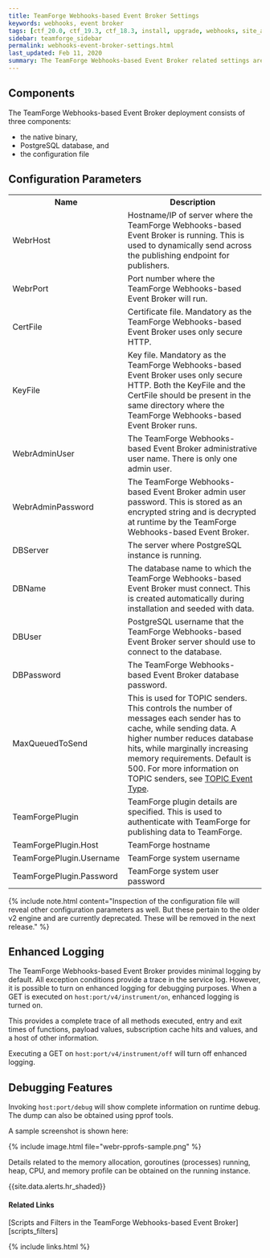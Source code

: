 ```yaml
---
title: TeamForge Webhooks-based Event Broker Settings
keywords: webhooks, event broker
tags: [ctf_20.0, ctf_19.3, ctf_18.3, install, upgrade, webhooks, site_admin_tasks, integration, event_broker, webr]
sidebar: teamforge_sidebar
permalink: webhooks-event-broker-settings.html
last_updated: Feb 11, 2020  
summary: The TeamForge Webhooks-based Event Broker related settings are discussed in this page.
---
```


## Components

The TeamForge Webhooks-based Event Broker deployment consists of three components:

* the native binary,
* PostgreSQL database, and 
* the configuration file

## Configuration Parameters

<table>
  <tr>
    <th>Name</th>
    <th>Description</th>
  </tr>
  <tr>
    <td>WebrHost</td>
    <td>Hostname/IP of server where the TeamForge Webhooks-based Event Broker is running. This is used to dynamically send across the publishing endpoint for publishers.</td>
  </tr>
  <tr>
    <td>WebrPort</td>
    <td>Port number where the TeamForge Webhooks-based Event Broker will run.</td>
  </tr>
  <tr>
    <td>CertFile</td>
    <td>Certificate file. Mandatory as the TeamForge Webhooks-based Event Broker uses only secure HTTP.</td>
  </tr>
  <tr>
    <td>KeyFile</td>
    <td>Key file. Mandatory as the TeamForge Webhooks-based Event Broker uses only secure HTTP. Both the KeyFile and the CertFile should be present in the same directory where the TeamForge Webhooks-based Event Broker runs.</td>
  </tr>
  <tr>
    <td>WebrAdminUser</td>
    <td>The TeamForge Webhooks-based Event Broker administrative user name. There is only one admin user.</td> 
  </tr>
  <tr>
    <td>WebrAdminPassword</td>
    <td>The TeamForge Webhooks-based Event Broker admin user password. This is stored as an encrypted string and is decrypted at runtime by the TeamForge Webhooks-based Event Broker.</td>
  </tr>
  <tr>
    <td>DBServer</td>
    <td>The server where PostgreSQL instance is running.</td>
  </tr>
  <tr>
    <td>DBName</td>
    <td>The database name to which the TeamForge Webhooks-based Event Broker must connect. This is created automatically during installation and seeded with data.</td>
  </tr>
  <tr>
    <td>DBUser</td>
    <td>PostgreSQL username that the TeamForge Webhooks-based Event Broker server should use to connect to the database.</td>
  </tr>
  <tr>
    <td>DBPassword</td>
    <td>The TeamForge Webhooks-based Event Broker database password.</td>
  </tr>
  <tr>
    <td>MaxQueuedToSend</td>
    <td >This is used for TOPIC senders. This controls the number of messages each sender has to cache, while sending data. A higher number reduces database hits, while marginally increasing memory requirements. Default is 500. For more information on TOPIC senders, see <a href="http://docs.collab.net/teamforge221/topic-event-type.html">TOPIC Event Type</a>.
    </td>
  </tr>
  <tr>
    <td>TeamForgePlugin</td>
    <td>TeamForge plugin details are specified. This is used to authenticate with TeamForge for publishing data to TeamForge.</td>
  </tr>
  <tr>
    <td>TeamForgePlugin.Host</td>
    <td>TeamForge hostname</td>
  </tr>
  <tr>
    <td>TeamForgePlugin.Username</td>
    <td>TeamForge system username</td>
  </tr>
  <tr>
    <td>TeamForgePlugin.Password</td>
    <td>TeamForge system user password</td>
  </tr>
</table>

{% include note.html content="Inspection of the configuration file will reveal other configuration parameters as well. But
these pertain to the older v2 engine and are currently deprecated. These will be removed in the next release." %}

## Enhanced Logging

The TeamForge Webhooks-based Event Broker provides minimal logging by default. All exception conditions provide a trace in the service log. However, it is possible to turn on enhanced logging for debugging purposes. When a GET is executed on `host:port/v4/instrument/on`, enhanced logging is turned on. 

This provides a complete trace of all methods executed, entry and exit times of functions, payload values, subscription cache hits and values, and a host of other information.

Executing a GET on `host:port/v4/instrument/off` will turn off enhanced logging.

## Debugging Features

Invoking `host:port/debug` will show complete information on runtime debug. The dump can also be obtained using pprof tools. 

A sample screenshot is shown here:

{% include image.html file="webr-pprofs-sample.png" %}


Details related to the memory allocation, goroutines (processes) running, heap, CPU, and memory profile can be obtained on the running instance.


{{site.data.alerts.hr_shaded}}
#### Related Links

[Scripts and Filters in the TeamForge Webhooks-based Event Broker][scripts_filters]


{% include links.html %}